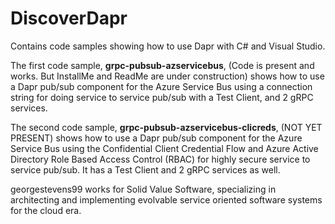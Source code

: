 # DiscoverDapr
Contains code samples showing how to use Dapr with C# and Visual Studio.  

The first code sample, **grpc-pubsub-azservicebus**, (Code is present and works. But InstallMe and ReadMe are under construction) shows how to use a Dapr pub/sub component for the Azure Service Bus using a connection string for doing service to service pub/sub with a Test Client, and 2 gRPC services.

The second code sample, **grpc-pubsub-azservicebus-clicreds**, (NOT YET PRESENT) shows how to use a Dapr pub/sub component for the Azure Service Bus using the Confidential Client Credential Flow and Azure Active Directory Role Based Access Control (RBAC) for highly secure service to service pub/sub.  It has a Test Client and 2 gRPC services as well.

georgestevens99 works for Solid Value Software, specializing in architecting and implementing evolvable service oriented software systems for the cloud era.
